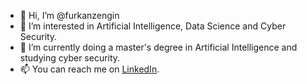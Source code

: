 - 👋 Hi, I’m @furkanzengin
- 👀 I’m interested in Artificial Intelligence, Data Science and Cyber Security.
- 🌱 I’m currently doing a master's degree in Artificial Intelligence and studying cyber security.
- 📫 You can reach me on [LinkedIn](https://www.linkedin.com/in/huseyin-furkan-zengin/).


